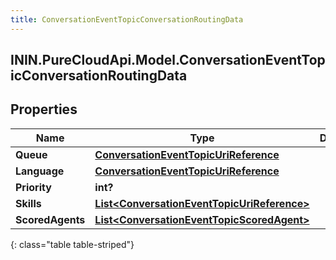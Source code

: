 ```yaml
---
title: ConversationEventTopicConversationRoutingData
---
```

## ININ.PureCloudApi.Model.ConversationEventTopicConversationRoutingData

## Properties

|Name | Type | Description | Notes|
|------------ | ------------- | ------------- | -------------|
| **Queue** | [**ConversationEventTopicUriReference**](ConversationEventTopicUriReference.html) |  | [optional] |
| **Language** | [**ConversationEventTopicUriReference**](ConversationEventTopicUriReference.html) |  | [optional] |
| **Priority** | **int?** |  | [optional] |
| **Skills** | [**List&lt;ConversationEventTopicUriReference&gt;**](ConversationEventTopicUriReference.html) |  | [optional] |
| **ScoredAgents** | [**List&lt;ConversationEventTopicScoredAgent&gt;**](ConversationEventTopicScoredAgent.html) |  | [optional] |
{: class="table table-striped"}


